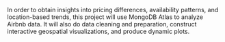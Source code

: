 In order to obtain insights into pricing differences, availability patterns, and location-based trends, this project will use MongoDB Atlas to analyze Airbnb data. It will also do data cleaning and preparation, construct interactive geospatial visualizations, and produce dynamic plots.
